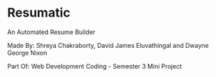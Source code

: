 # Resumatic

An Automated Resume Builder

Made By: Shreya Chakraborty, David James Eluvathingal and Dwayne George Nixon

Part Of: Web Development Coding - Semester 3 Mini Project
